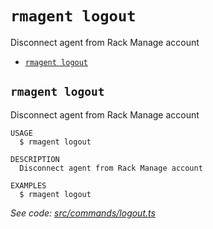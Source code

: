 `rmagent logout`
================

Disconnect agent from Rack Manage account

* [`rmagent logout`](#rmagent-logout)

## `rmagent logout`

Disconnect agent from Rack Manage account

```
USAGE
  $ rmagent logout

DESCRIPTION
  Disconnect agent from Rack Manage account

EXAMPLES
  $ rmagent logout
```

_See code: [src/commands/logout.ts](https://github.com/RackManage/agent/blob/v0.0.1/src/commands/logout.ts)_
